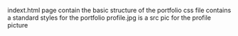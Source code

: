 indext.html page contain the basic structure of the portfolio
css file contains a standard styles for the portfolio
 profile.jpg is a src pic for the profile picture  
